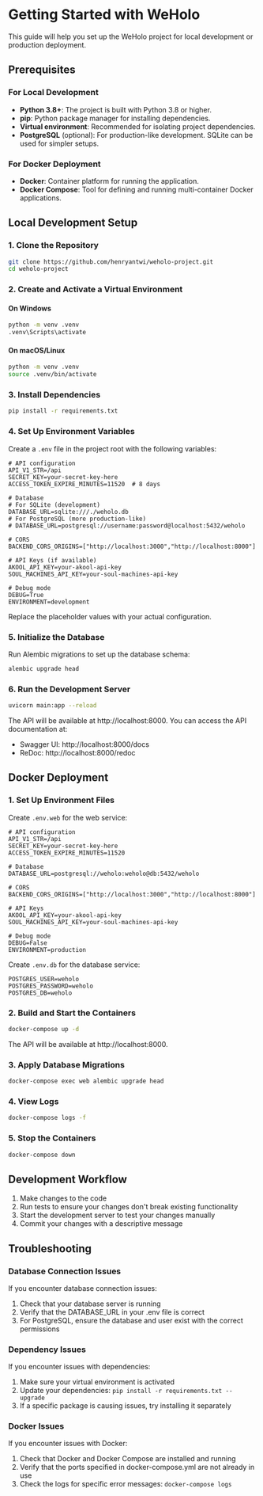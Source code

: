# Getting Started with WeHolo

This guide will help you set up the WeHolo project for local development or production deployment.

## Prerequisites

### For Local Development

- **Python 3.8+**: The project is built with Python 3.8 or higher.
- **pip**: Python package manager for installing dependencies.
- **Virtual environment**: Recommended for isolating project dependencies.
- **PostgreSQL** (optional): For production-like development. SQLite can be used for simpler setups.

### For Docker Deployment

- **Docker**: Container platform for running the application.
- **Docker Compose**: Tool for defining and running multi-container Docker applications.

## Local Development Setup

### 1. Clone the Repository

```bash
git clone https://github.com/henryantwi/weholo-project.git
cd weholo-project
```

### 2. Create and Activate a Virtual Environment

#### On Windows

```bash
python -m venv .venv
.venv\Scripts\activate
```

#### On macOS/Linux

```bash
python -m venv .venv
source .venv/bin/activate
```

### 3. Install Dependencies

```bash
pip install -r requirements.txt
```

### 4. Set Up Environment Variables

Create a `.env` file in the project root with the following variables:

```
# API configuration
API_V1_STR=/api
SECRET_KEY=your-secret-key-here
ACCESS_TOKEN_EXPIRE_MINUTES=11520  # 8 days

# Database
# For SQLite (development)
DATABASE_URL=sqlite:///./weholo.db
# For PostgreSQL (more production-like)
# DATABASE_URL=postgresql://username:password@localhost:5432/weholo

# CORS
BACKEND_CORS_ORIGINS=["http://localhost:3000","http://localhost:8000"]

# API Keys (if available)
AKOOL_API_KEY=your-akool-api-key
SOUL_MACHINES_API_KEY=your-soul-machines-api-key

# Debug mode
DEBUG=True
ENVIRONMENT=development
```

Replace the placeholder values with your actual configuration.

### 5. Initialize the Database

Run Alembic migrations to set up the database schema:

```bash
alembic upgrade head
```

### 6. Run the Development Server

```bash
uvicorn main:app --reload
```

The API will be available at http://localhost:8000. You can access the API documentation at:
- Swagger UI: http://localhost:8000/docs
- ReDoc: http://localhost:8000/redoc

## Docker Deployment

### 1. Set Up Environment Files

Create `.env.web` for the web service:

```
# API configuration
API_V1_STR=/api
SECRET_KEY=your-secret-key-here
ACCESS_TOKEN_EXPIRE_MINUTES=11520

# Database
DATABASE_URL=postgresql://weholo:weholo@db:5432/weholo

# CORS
BACKEND_CORS_ORIGINS=["http://localhost:3000","http://localhost:8000"]

# API Keys
AKOOL_API_KEY=your-akool-api-key
SOUL_MACHINES_API_KEY=your-soul-machines-api-key

# Debug mode
DEBUG=False
ENVIRONMENT=production
```

Create `.env.db` for the database service:

```
POSTGRES_USER=weholo
POSTGRES_PASSWORD=weholo
POSTGRES_DB=weholo
```

### 2. Build and Start the Containers

```bash
docker-compose up -d
```

The API will be available at http://localhost:8000.

### 3. Apply Database Migrations

```bash
docker-compose exec web alembic upgrade head
```

### 4. View Logs

```bash
docker-compose logs -f
```

### 5. Stop the Containers

```bash
docker-compose down
```

## Development Workflow

1. Make changes to the code
2. Run tests to ensure your changes don't break existing functionality
3. Start the development server to test your changes manually
4. Commit your changes with a descriptive message

## Troubleshooting

### Database Connection Issues

If you encounter database connection issues:

1. Check that your database server is running
2. Verify that the DATABASE_URL in your .env file is correct
3. For PostgreSQL, ensure the database and user exist with the correct permissions

### Dependency Issues

If you encounter issues with dependencies:

1. Make sure your virtual environment is activated
2. Update your dependencies: `pip install -r requirements.txt --upgrade`
3. If a specific package is causing issues, try installing it separately

### Docker Issues

If you encounter issues with Docker:

1. Check that Docker and Docker Compose are installed and running
2. Verify that the ports specified in docker-compose.yml are not already in use
3. Check the logs for specific error messages: `docker-compose logs`
